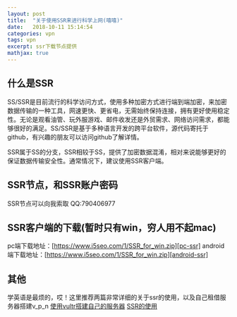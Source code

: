 ```yaml
---
layout: post
title:  "关于使用SSR来进行科学上网(嘻嘻)"
date:   2018-10-11 15:14:54
categories: vpn
tags: vpn
excerpt: ssr下载节点提供
mathjax: true
---
```


## 什么是SSR
SS/SSR是目前流行的科学访问方式，使用多种加密方式进行端到端加密，来加密数据传输的一种工具，网速更快、更省电，无需始终保持连接，拥有更好使用稳定性。无论是观看油管、玩外服游戏、邮件收发还是外贸需求、网络访问需求，都能够很好的满足。SS/SSR是基于多种语言开发的跨平台软件，源代码寄托于github，有兴趣的朋友可以访问github了解详情。

SSR属于SS的分支，SSR相较于SS，提供了加密数据混淆，相对来说能够更好的保证数据传输安全性。通常情况下，建议使用SSR客户端。

## SSR节点，和SSR账户密码
SSR节点可以向我索取
QQ:790406977

## SSR客户端的下载(暂时只有win，穷人用不起mac)
pc端下载地址：[https://www.i5seo.com/1/SSR_for_win.zip][pc-ssr] 
android端下载地址：[https://www.i5seo.com/1/SSR_for_win.zip][android-ssr]

## 其他
学英语是最烦的，哎！这里推荐两篇非常详细的关于ssr的使用，以及自己租借服务器搭建v_p_n
[使用vultr搭建自己的服务器][self]
[SSR的使用][ssr-use]

[pc-ssr]:  https://www.i5seo.com/1/SSR_for_win.zip
[android-ssr]:   https://www.i5seo.com/1/SSR_for_win.zip
[self]:https://blog.csdn.net/hombo125/article/details/81811580
[ssr-use]:https://www.i5seo.com/windows-mac-ios-android-settings-using-the-ss-ssr-tutorial-client-download.html

